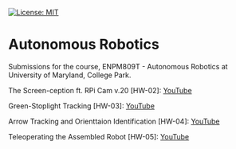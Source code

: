 [![License: MIT](https://img.shields.io/badge/License-MIT-yellow.svg)](https://opensource.org/licenses/MIT)
# Autonomous Robotics
Submissions for the course, ENPM809T - Autonomous Robotics at University of Maryland, College Park.

The Screen-ception ft. RPi Cam v.20 [HW-02]: [YouTube](https://www.youtube.com/watch?v=FOM8DysP2zg) 

Green-Stoplight Tracking [HW-03]: [YouTube](https://www.youtube.com/watch?v=9uxGBBSAziA)

Arrow Tracking and Orienttaion Identification [HW-04]: [YouTube](https://www.youtube.com/watch?v=jq4XYR5vmws)

Teleoperating the Assembled Robot [HW-05]: [YouTube](https://www.youtube.com/watch?v=CyP2nCQtb8c)

